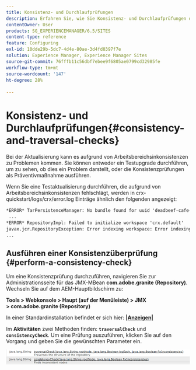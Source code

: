 ```yaml
---
title: Konsistenz- und Durchlaufprüfungen
description: Erfahren Sie, wie Sie Konsistenz- und Durchlaufprüfungen durchführen.
contentOwner: User
products: SG_EXPERIENCEMANAGER/6.5/SITES
content-type: reference
feature: Configuring
exl-id: 10dde29b-5dc7-4d4e-80ae-3d4fd0397f7e
solution: Experience Manager, Experience Manager Sites
source-git-commit: 76fffb11c56dbf7ebee9f6805ae0799cd32985fe
workflow-type: tm+mt
source-wordcount: '147'
ht-degree: 28%

---
```


# Konsistenz- und Durchlaufprüfungen{#consistency-and-traversal-checks}

Bei der Aktualisierung kann es aufgrund von Arbeitsbereichsinkonsistenzen zu Problemen kommen. Sie können entweder ein Testupgrade durchführen, um zu sehen, ob dies ein Problem darstellt, oder die Konsistenzprüfungen als Präventivmaßnahme ausführen.

Wenn Sie eine Testaktualisierung durchführen, die aufgrund von Arbeitsbereichsinkonsistenzen fehlschlägt, werden in crx-quickstart/logs/crx/error.log Einträge ähnlich den folgenden angezeigt:

```xml
*ERROR* TarPersistenceManager: No bundle found for uuid 'deadbeef-cafe-babe-cafe-babecafebabe'
 ...
*ERROR* RepositoryImpl: Failed to initialize workspace 'crx.default'
javax.jcr.RepositoryException: Error indexing workspace: Error indexing workspace: Error indexing workspace
...
```

## Ausführen einer Konsistenzüberprüfung {#perform-a-consistency-check}

Um eine Konsistenzprüfung durchzuführen, navigieren Sie zur Administrationsseite für das JMX-MBean **com.adobe.granite (Repository)**. Wechseln Sie auf dem AEM-Hauptbildschirm zu:

**Tools > Webkonsole > Haupt (auf der Menüleiste) > JMX > com.adobe.granite (Repository)**

In einer Standardinstallation befindet er sich hier: **[|Anzeigen|](http://localhost:4502/system/console/jmx/com.adobe.granite%3Atype%3DRepository)**

Im **Aktivitäten** zwei Methoden finden: **`traversalCheck`** und **`consistencyCheck`**. Um eine Prüfung auszuführen, klicken Sie auf den Vorgang und geben Sie die gewünschten Parameter ein.

![chlimage_1-117](assets/chlimage_1-117.png)

